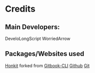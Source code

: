 # Credits

## Main Developers:
DeveloLongScript
WorriedArrow

## Packages/Websites used
[Honkit](https://github.com/honkit/honkit) forked from [Gitbook-CLI](https://github.com/GitbookIO/gitbook-cli)
[Github](github.com) [Git](https://git-scm.com/)
